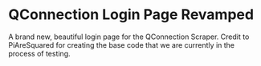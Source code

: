 # QConnection Login Page Revamped

A brand new, beautiful login page for the QConnection Scraper. Credit to PiAreSquared for creating the base code that we are currently in the process of testing.
